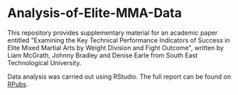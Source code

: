 # Analysis-of-Elite-MMA-Data
This repository provides supplementary material for an academic paper entitled "Examining the Key Technical Performance Indicators of Success in Elite Mixed Martial Arts by Weight Division and Fight Outcome", written by Liam McGrath, Johnny Bradley and Denise Earle from South East Technological University. 

Data analysis was carried out using RStudio. The full report can be found on [RPubs](https://rpubs.com/earle_d/1224138).
